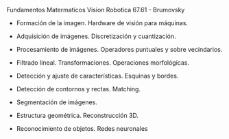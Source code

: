 Fundamentos Matermaticos Vision Robotica 67.61 - Brumovsky


* Formación de la imagen. Hardware de visión para máquinas.

* Adquisición de imágenes. Discretización y cuantización.

* Procesamiento de imágenes. Operadores puntuales y sobre vecindarios.

* Filtrado lineal. Transformaciones. Operaciones morfológicas.

* Detección y ajuste de características. Esquinas y bordes. 

* Detección de contornos y rectas. Matching.

* Segmentación de imágenes.

* Estructura geométrica. Reconstrucción 3D.

* Reconocimiento de objetos. Redes neuronales
